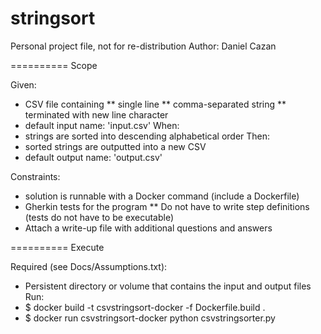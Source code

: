 # stringsort
Personal project file, not for re-distribution
Author: Daniel Cazan

==========
Scope

Given: 
* CSV file containing
** single line
** comma-separated string
** terminated with new line character
* default input name: 'input.csv'
When:
* strings are sorted into descending alphabetical order
Then:
* sorted strings are outputted into a new CSV
* default output name: 'output.csv'

Constraints:
* solution is runnable with a Docker command (include a Dockerfile)
* Gherkin tests for the program
** Do not have to write step definitions (tests do not have to be executable)
* Attach a write-up file with additional questions and answers

==========
Execute

Required (see Docs/Assumptions.txt):
* Persistent directory or volume that contains the input and output files
Run:
* $ docker build -t csvstringsort-docker -f Dockerfile.build .
* $ docker run csvstringsort-docker python csvstringsorter.py